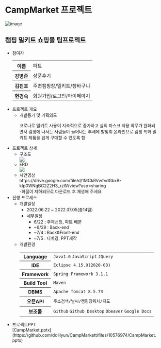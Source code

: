 # CampMarket 프로젝트
![image](https://user-images.githubusercontent.com/107980962/216505939-27289fbc-7e45-4c30-b3fb-f9d360494569.png)
<h2>캠핑 밀키트 쇼핑몰 팀프로젝트</h2>
<ul>
 <li>참여자</li>
  <table>
   <tr>
    <th>이름</th>
    <td>파트</td>
   </tr>
   <tr>
    <th>강병준</th>
    <td>상품후기</td>
   </tr>
   <tr>
    <th>김진호</th>
    <td>주변캠핑장/밀키트/장바구니</td>
   </tr>
   <tr>
    <th>현경숙</th>
    <td>회원가입/로그인/마이페이지</td>
   </tr>
  </table>
 <li>프로젝트 개요
  <ul>
   <li>개발동기 및 기획의도</li>
   <p>
    코로나로 밀키트 사용이 지속적으로 증가하고 실외 마스크 착용 의무가 완화되면서 캠핑에 나서는 사람들이 늘어나는 추세에 발맞춰 
    온라인으로 캠핑 특화 밀키트 제품을 쉽게 구매할 수 있도록 함
   </p>
  </ul>
 </li>
 <li>프로젝트 상세
  <ul>
   <li>구조도</li>
   <img src="https://user-images.githubusercontent.com/107980962/216544631-4cf39b17-785e-4fa3-8d53-8c03072e3de7.png">
   <li>ERD</li>
   <img src="https://user-images.githubusercontent.com/107980962/216544350-1b22118b-6216-4eee-91ee-289fe9a91103.png">
   <li>시연영상</li>
   https://drive.google.com/file/d/1MCkRVwfvdGbxB-klp0WNgBG2Z2H3_rzW/view?usp=sharing
   <br>-화질이 저하되므로 다운로드 후 재생해 주세요
  </ul>
 </li>
 <li>진행 프로세스
  <ul>
   <li>개발일정
    <ul>
     <li>2022.06.22 ~ 2022.07.05(총14일)</li>
     <li>세부일정
      <ul>
       <li>6/22 : 주제선정, 파트 배분</li>
       <li>~6/29 : Back-end</li>
       <li>~7/4 : Back&Front-end</li>
       <li>~7/5 : 디버깅, PPT제작</li>
      </ul>
     </li>
    </ul>
   </li>
   <li>개발환경</li>
   <table>
    <tr>
     <th>Language</th>
     <td>
      <code>Java1.6</code>
      <code>JavaScript</code>
      <code>JQuery</code>
     </td>
    </tr>
    <tr>
     <th>IDE</th>
     <td><code>Eclipse 4.15.0(2020-03)</code></td>
    </tr>
    <tr>
     <th>Framework</th>
     <td><code>Spring Framework 3.1.1</code></td>
    </tr>
    <tr>
     <th>Build Tool</th>
     <td><code>Maven</code></td>
    </tr>
    <tr>
     <th>DBMS</th>
     <td><code>Apache Tomcat 8.5.73</code></td>
    </tr>
    <tr>
     <th>오픈API</th>
     <td><code>주소검색/날씨/캠핑장위치/지도</code></td>
    </tr>
    <tr>
     <th>보조툴</th>
     <td>
      <code>Github</code>
      <code>Github Desktop</code>
      <code>Dbeaver</code>
      <code>Google Docs</code>
     </td>
    </tr>
   </table>
  </ul>
 </li>
 <li>프로젝트PPT</li>
 [CampMarket.pptx](https://github.com/ddHyun/CampMarkett/files/10576974/CampMarket.pptx) 
</ul>
